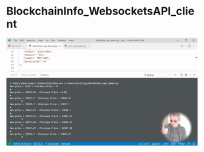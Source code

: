 # BlockchainInfo_WebsocketsAPI_client
![btcgif.gif](https://github.com/RGGH/BlockchainInfo_WebsocketsAPI_client/blob/main/btcgif.gif)
